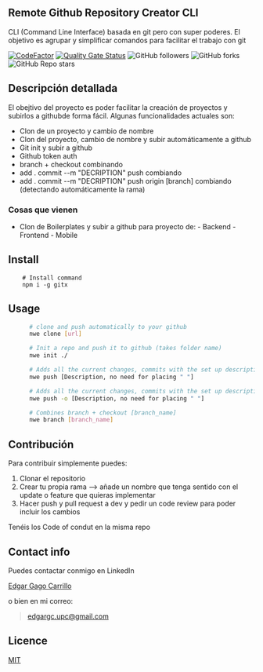 ## Remote Github Repository Creator CLI

CLI (Command Line Interface) basada en git pero con super poderes. El objetivo es agrupar y simplificar comandos para facilitar el trabajo con git

[![CodeFactor](https://www.codefactor.io/repository/github/gagocarrilloedgar/nwe/badge)](https://www.codefactor.io/repository/github/gagocarrilloedgar/nwe) [![Quality Gate Status](https://sonarcloud.io/api/project_badges/measure?project=gagocarrilloedgar_gitx&metric=alert_status)](https://sonarcloud.io/dashboard?id=gagocarrilloedgar_gitx) ![GitHub followers](https://img.shields.io/github/followers/gagocarrilloedgar?style=social) ![GitHub forks](https://img.shields.io/github/forks/gagocarrilloedgar/gitx?style=social) ![GitHub Repo stars](https://img.shields.io/github/stars/gagocarrilloedgar/gitx?style=social)

## Descripción detallada 

El obejtivo del proyecto es poder facilitar la creación de proyectos y subirlos a githubde forma fácil. Algunas funcionalidades actuales son:

- Clon de un proyecto y cambio de nombre 
- Clon del proyecto, cambio de nombre y subir automáticamente a github
- Git init y subir a github
- Github token auth
- branch + checkout combinando
- add . commit --m "DECRIPTION" push combiando
- add . commit --m "DECRIPTION" push origin [branch] combiando (detectando automáticamente la rama)

### Cosas que vienen

- Clon de Boilerplates y subir a github para proyecto de:
      - Backend
      - Frontend
      - Mobile


## Install


```shell
    # Install command
    npm i -g gitx
```

## Usage

```sh
      # clone and push automatically to your github
      nwe clone [url] 
```

```sh
      # Init a repo and push it to github (takes folder name)
      nwe init ./
```

```sh
      # Adds all the current changes, commits with the set up description and push to the repo
      nwe push [Description, no need for placing " "]
```


```sh
      # Adds all the current changes, commits with the set up description and push to the current branch you are working on at the moment
      nwe push -o [Description, no need for placing " "]
```


```sh
      # Combines branch + checkout [branch_name]
      nwe branch [branch_name]
```


## Contribución 

Para contribuir simplemente puedes:

1. Clonar el repositorio
2. Crear tu propia rama --> añade un nombre que tenga sentido con el update o feature que quieras implementar
3. Hacer push y pull request a dev y pedir un code review para poder incluir los cambios

Tenéis los Code of condut en la misma repo
## Contact info 

Puedes contactar conmigo en LinkedIn

[Edgar Gago Carrillo]()

o bien en mi correo:

> edgargc.upc@gmail.com

## Licence 

[MIT](https://opensource.org/licenses/MIT)
